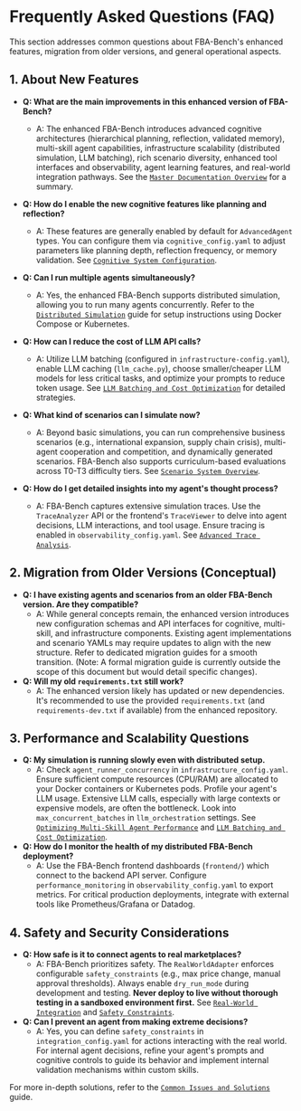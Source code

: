# Frequently Asked Questions (FAQ)

This section addresses common questions about FBA-Bench's enhanced features, migration from older versions, and general operational aspects.

## 1. About New Features

-   **Q: What are the main improvements in this enhanced version of FBA-Bench?**
    -   A: The enhanced FBA-Bench introduces advanced cognitive architectures (hierarchical planning, reflection, validated memory), multi-skill agent capabilities, infrastructure scalability (distributed simulation, LLM batching), rich scenario diversity, enhanced tool interfaces and observability, agent learning features, and real-world integration pathways. See the [`Master Documentation Overview`](../README.md) for a summary.

-   **Q: How do I enable the new cognitive features like planning and reflection?**
    -   A: These features are generally enabled by default for `AdvancedAgent` types. You can configure them via `cognitive_config.yaml` to adjust parameters like planning depth, reflection frequency, or memory validation. See [`Cognitive System Configuration`](../configuration/cognitive-config.md).

-   **Q: Can I run multiple agents simultaneously?**
    -   A: Yes, the enhanced FBA-Bench supports distributed simulation, allowing you to run many agents concurrently. Refer to the [`Distributed Simulation`](../infrastructure/distributed-simulation.md) guide for setup instructions using Docker Compose or Kubernetes.

-   **Q: How can I reduce the cost of LLM API calls?**
    -   A: Utilize LLM batching (configured in `infrastructure-config.yaml`), enable LLM caching (`llm_cache.py`), choose smaller/cheaper LLM models for less critical tasks, and optimize your prompts to reduce token usage. See [`LLM Batching and Cost Optimization`](../infrastructure/performance-optimization.md) for detailed strategies.

-   **Q: What kind of scenarios can I simulate now?**
    -   A: Beyond basic simulations, you can run comprehensive business scenarios (e.g., international expansion, supply chain crisis), multi-agent cooperation and competition, and dynamically generated scenarios. FBA-Bench also supports curriculum-based evaluations across T0-T3 difficulty tiers. See [`Scenario System Overview`](../scenarios/scenario-system.md).

-   **Q: How do I get detailed insights into my agent's thought process?**
    -   A: FBA-Bench captures extensive simulation traces. Use the `TraceAnalyzer` API or the frontend's `TraceViewer` to delve into agent decisions, LLM interactions, and tool usage. Ensure tracing is enabled in `observability_config.yaml`. See [`Advanced Trace Analysis`](../observability/trace-analysis.md).

## 2. Migration from Older Versions (Conceptual)

-   **Q: I have existing agents and scenarios from an older FBA-Bench version. Are they compatible?**
    -   A: While general concepts remain, the enhanced version introduces new configuration schemas and API interfaces for cognitive, multi-skill, and infrastructure components. Existing agent implementations and scenario YAMLs may require updates to align with the new structure. Refer to dedicated migration guides for a smooth transition. (Note: A formal migration guide is currently outside the scope of this document but would detail specific changes).
-   **Q: Will my old `requirements.txt` still work?**
    -   A: The enhanced version likely has updated or new dependencies. It's recommended to use the provided `requirements.txt` (and `requirements-dev.txt` if available) from the enhanced repository.

## 3. Performance and Scalability Questions

-   **Q: My simulation is running slowly even with distributed setup.**
    -   A: Check `agent_runner_concurrency` in `infrastructure_config.yaml`. Ensure sufficient compute resources (CPU/RAM) are allocated to your Docker containers or Kubernetes pods. Profile your agent's LLM usage. Extensive LLM calls, especially with large contexts or expensive models, are often the bottleneck. Look into `max_concurrent_batches` in `llm_orchestration` settings. See [`Optimizing Multi-Skill Agent Performance`](../multi-skill-agents/performance-optimization.md) and [`LLM Batching and Cost Optimization`](../infrastructure/performance-optimization.md).
-   **Q: How do I monitor the health of my distributed FBA-Bench deployment?**
    -   A: Use the FBA-Bench frontend dashboards (`frontend/`) which connect to the backend API server. Configure `performance_monitoring` in `observability_config.yaml` to export metrics. For critical production deployments, integrate with external tools like Prometheus/Grafana or Datadog.

## 4. Safety and Security Considerations

-   **Q: How safe is it to connect agents to real marketplaces?**
    -   A: FBA-Bench prioritizes safety. The `RealWorldAdapter` enforces configurable `safety_constraints` (e.g., max price change, manual approval thresholds). Always enable `dry_run_mode` during development and testing. **Never deploy to live without thorough testing in a sandboxed environment first.** See [`Real-World Integration`](../integration/real-world-integration.md) and [`Safety Constraints`](../integration/safety-constraints.md).
-   **Q: Can I prevent an agent from making extreme decisions?**
    -   A: Yes, you can define `safety_constraints` in `integration_config.yaml` for actions interacting with the real world. For internal agent decisions, refine your agent's prompts and cognitive controls to guide its behavior and implement internal validation mechanisms within custom skills.

For more in-depth solutions, refer to the [`Common Issues and Solutions`](common-issues.md) guide.
